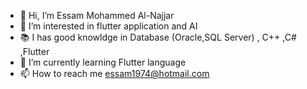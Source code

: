 - 👋 Hi, I’m Essam Mohammed Al-Najjar
- 👀 I’m interested in flutter application and AI
- 📚 I has good knowldge in Database (Oracle,SQL Server) , C++ ,C# ,Flutter
- 🌱 I’m currently learning Flutter language
- 📫 How to reach me essam1974@hotmail.com

<!---
essam1974/essam1974 is a ✨ special ✨ repository because its `README.md` (this file) appears on your GitHub profile.
You can click the Preview link to take a look at your changes.
--->

